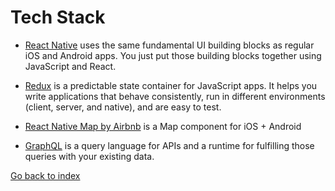 # Tech Stack

* [React Native](https://facebook.github.io/react-native/docs/getting-started.html) uses the same fundamental UI building blocks as regular iOS and Android apps. You just put those building blocks together using JavaScript and React.

* [Redux](http://redux.js.org) is a predictable state container for JavaScript apps. It helps you write applications that behave consistently, run in different environments \(client, server, and native\), and are easy to test.

* [React Native Map by Airbnb](https://github.com/airbnb/react-native-maps) is a Map component for iOS + Android

* [GraphQL](http://graphql.org) is a query language for APIs and a runtime for fulfilling those queries with your existing data.



[Go back to index](/README.md)

